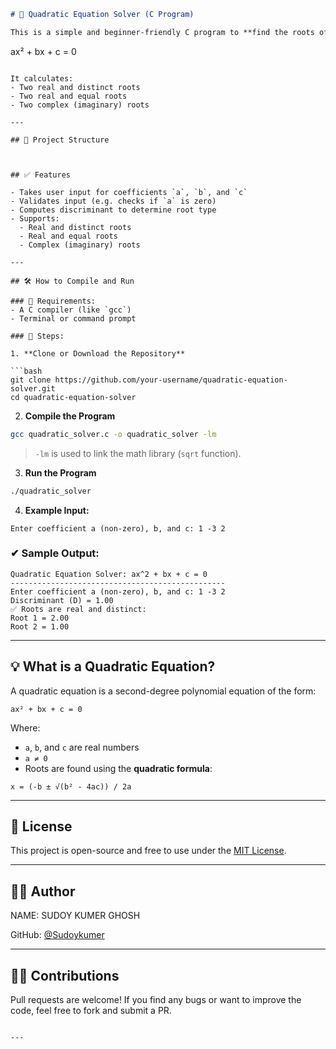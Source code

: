 
```markdown
# 🧮 Quadratic Equation Solver (C Program)

This is a simple and beginner-friendly C program to **find the roots of a quadratic equation** of the form:

```

ax² + bx + c = 0

```

It calculates:
- Two real and distinct roots
- Two real and equal roots
- Two complex (imaginary) roots

---

## 📂 Project Structure

```


````


## ✅ Features

- Takes user input for coefficients `a`, `b`, and `c`
- Validates input (e.g. checks if `a` is zero)
- Computes discriminant to determine root type
- Supports:
  - Real and distinct roots
  - Real and equal roots
  - Complex (imaginary) roots

---

## 🛠 How to Compile and Run

### 🔹 Requirements:
- A C compiler (like `gcc`)
- Terminal or command prompt

### 🔹 Steps:

1. **Clone or Download the Repository**

```bash
git clone https://github.com/your-username/quadratic-equation-solver.git
cd quadratic-equation-solver
````

2. **Compile the Program**

```bash
gcc quadratic_solver.c -o quadratic_solver -lm
```

> `-lm` is used to link the math library (`sqrt` function).

3. **Run the Program**

```bash
./quadratic_solver
```

4. **Example Input:**

```
Enter coefficient a (non-zero), b, and c: 1 -3 2
```

### ✔ Sample Output:

```
Quadratic Equation Solver: ax^2 + bx + c = 0
------------------------------------------------
Enter coefficient a (non-zero), b, and c: 1 -3 2
Discriminant (D) = 1.00
✅ Roots are real and distinct:
Root 1 = 2.00
Root 2 = 1.00
```

---

## 💡 What is a Quadratic Equation?

A quadratic equation is a second-degree polynomial equation of the form:

```
ax² + bx + c = 0
```

Where:

* `a`, `b`, and `c` are real numbers
* `a ≠ 0`
* Roots are found using the **quadratic formula**:

```
x = (-b ± √(b² - 4ac)) / 2a
```

---

## 📄 License

This project is open-source and free to use under the [MIT License](LICENSE).

---

## 👨‍💻 Author

NAME: SUDOY KUMER GHOSH

GitHub: [@Sudoykumer](https://github.com/Sudoykumer)

---

## 🙋‍♂️ Contributions

Pull requests are welcome! If you find any bugs or want to improve the code, feel free to fork and submit a PR.

```

---

